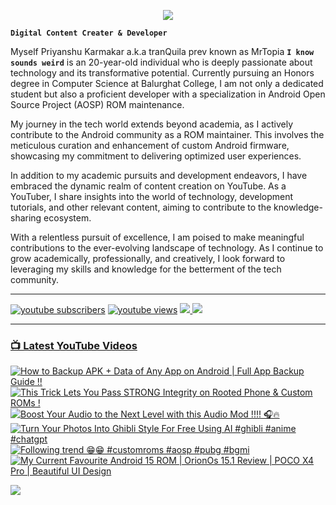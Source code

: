 <p align="center">
  <img src="https://readme-typing-svg.herokuapp.com?lines=Hello+World!;Welcome+to+my+Profile!;MrTopia!;A+Passionate+Developer+from+INDIA!&center=true&width=380&height=55">
</p>


**`Digital Content Creater & Developer`**

Myself Priyanshu Karmakar a.k.a tranQuila prev known as MrTopia **`I know sounds weird`** is an 20-year-old individual who is deeply passionate about technology and its transformative potential. Currently pursuing an Honors degree in Computer Science at Balurghat College, I am not only a dedicated student but also a proficient developer with a specialization in Android Open Source Project (AOSP) ROM maintenance.

My journey in the tech world extends beyond academia, as I actively contribute to the Android community as a ROM maintainer. This involves the meticulous curation and enhancement of custom Android firmware, showcasing my commitment to delivering optimized user experiences.

In addition to my academic pursuits and development endeavors, I have embraced the dynamic realm of content creation on YouTube. As a YouTuber, I share insights into the world of technology, development tutorials, and other relevant content, aiming to contribute to the knowledge-sharing ecosystem.

With a relentless pursuit of excellence, I am poised to make meaningful contributions to the ever-evolving landscape of technology. As I continue to grow academically, professionally, and creatively, I look forward to leveraging my skills and knowledge for the betterment of the tech community. 

---

<!-- Social icons section -->
 <p align="left">
      <a href="https://www.youtube.com/@topiatv.official">
         <img alt="youtube subscribers" title="Subscribe to my YouTube channel" src="https://custom-icon-badges.demolab.com/youtube/channel/subscribers/UCD3rA1qQuUMQaFnzvkFp5NA?color=%23E05D44&label=SUBSCRIBE&logo=video&logoColor=white&style=for-the-badge&labelColor=CE4630"/></a> 
      <a href="https://www.youtube.com/@topiatv.official">
         <img alt="youtube views" title="YouTube views" src="https://custom-icon-badges.demolab.com/youtube/channel/views/UCD3rA1qQuUMQaFnzvkFp5NA?color=%23E1AD0E&logo=eye&logoColor=white&style=for-the-badge&labelColor=C79600"/></a>
      <a href="https://t.me/MrTopiA">
        <img src="https://custom-icon-badges.demolab.com/badge/MrTopiA-229ed9?style=for-the-badge&logo=telegram&logoColor=white">
    <a href="https://www.buymeacoffee.com/mrtopia">
        <img src="https://custom-icon-badges.demolab.com/badge/MrTopia-ffff00?style=for-the-badge&logo=coffee-meow">
   </p>
      
---

### 📺 Latest YouTube Videos

<!-- BEGIN YOUTUBE-CARDS -->
[![How to Backup APK + Data of Any App on Android | Full App Backup Guide !!](https://ytcards.demolab.com/?id=_wmTp-UwSFc&title=How+to+Backup+APK+%2B+Data+of+Any+App+on+Android+%7C+Full+App+Backup+Guide+%21%21&lang=en&timestamp=1744536120&background_color=%230d1117&title_color=%23ffffff&stats_color=%23dedede&max_title_lines=1&width=250&border_radius=5 "How to Backup APK + Data of Any App on Android | Full App Backup Guide !!")](https://www.youtube.com/watch?v=_wmTp-UwSFc)
[![This Trick Lets You Pass STRONG Integrity on Rooted Phone & Custom ROMs !](https://ytcards.demolab.com/?id=nog_3jlWwW4&title=This+Trick+Lets+You+Pass+STRONG+Integrity+on+Rooted+Phone+%26+Custom+ROMs+%21&lang=en&timestamp=1744263207&background_color=%230d1117&title_color=%23ffffff&stats_color=%23dedede&max_title_lines=1&width=250&border_radius=5 "This Trick Lets You Pass STRONG Integrity on Rooted Phone & Custom ROMs !")](https://www.youtube.com/watch?v=nog_3jlWwW4)
[![Boost Your Audio to the Next Level with this Audio Mod !!!! 🎧🔥](https://ytcards.demolab.com/?id=S09tF7kRXoI&title=Boost+Your+Audio+to+the+Next+Level+with+this+Audio+Mod+%21%21%21%21+%F0%9F%8E%A7%F0%9F%94%A5&lang=en&timestamp=1743434498&background_color=%230d1117&title_color=%23ffffff&stats_color=%23dedede&max_title_lines=1&width=250&border_radius=5 "Boost Your Audio to the Next Level with this Audio Mod !!!! 🎧🔥")](https://www.youtube.com/watch?v=S09tF7kRXoI)
[![Turn Your Photos Into Ghibli Style For Free Using AI #ghibli #anime #chatgpt](https://ytcards.demolab.com/?id=PgfXNMVM2Dk&title=Turn+Your+Photos+Into+Ghibli+Style+For+Free+Using+AI+%23ghibli+%23anime+%23chatgpt&lang=en&timestamp=1743284260&background_color=%230d1117&title_color=%23ffffff&stats_color=%23dedede&max_title_lines=1&width=250&border_radius=5 "Turn Your Photos Into Ghibli Style For Free Using AI #ghibli #anime #chatgpt")](https://www.youtube.com/watch?v=PgfXNMVM2Dk)
[![Following trend 😁😁 #customroms #aosp #pubg #bgmi](https://ytcards.demolab.com/?id=ut62pjXxluI&title=Following+trend+%F0%9F%98%81%F0%9F%98%81+%23customroms+%23aosp+%23pubg+%23bgmi&lang=en&timestamp=1743262993&background_color=%230d1117&title_color=%23ffffff&stats_color=%23dedede&max_title_lines=1&width=250&border_radius=5 "Following trend 😁😁 #customroms #aosp #pubg #bgmi")](https://www.youtube.com/watch?v=ut62pjXxluI)
[![My Current Favourite Android 15 ROM | OrionOs 15.1 Review | POCO X4 Pro | Beautiful UI Design](https://ytcards.demolab.com/?id=TDn33JP28D8&title=My+Current+Favourite+Android+15+ROM+%7C+OrionOs+15.1+Review+%7C+POCO+X4+Pro+%7C+Beautiful+UI+Design&lang=en&timestamp=1743252600&background_color=%230d1117&title_color=%23ffffff&stats_color=%23dedede&max_title_lines=1&width=250&border_radius=5 "My Current Favourite Android 15 ROM | OrionOs 15.1 Review | POCO X4 Pro | Beautiful UI Design")](https://www.youtube.com/watch?v=TDn33JP28D8)
<!-- END YOUTUBE-CARDS -->

[<img src="https://custom-icon-badges.demolab.com/badge/-Subscribe%20For%20More-red?style=for-the-badge&logo=video&logoColor=white"/>](https://www.youtube.com/@topiatv.official)


#
